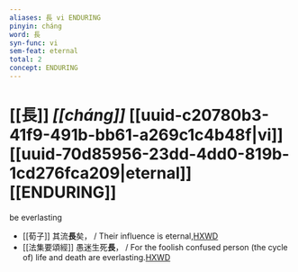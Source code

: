 ```yaml
---
aliases: 長 vi ENDURING
pinyin: cháng
word: 長
syn-func: vi
sem-feat: eternal
total: 2
concept: ENDURING 
---
```

# [[長]] *[[cháng]]*  [[uuid-c20780b3-41f9-491b-bb61-a269c1c4b48f|vi]] [[uuid-70d85956-23dd-4dd0-819b-1cd276fca209|eternal]] [[ENDURING]]
be everlasting
 - [[荀子]] 其流**長**矣，
                     / Their influence is eternal,[HXWD](https://hxwd.org/textview.html?location=KR3a0002_tls_004-11a.39)
 - [[法集要頌經]] 愚迷生死**長**， / For the foolish confused person (the cycle of) life and death are everlasting.[HXWD](https://hxwd.org/textview.html?location=KR6b0070_T_001-0777b.36)